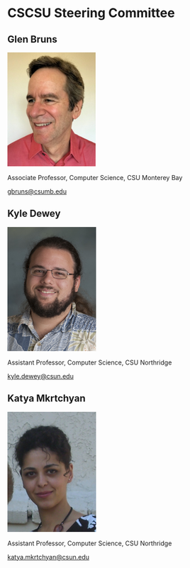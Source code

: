 # CSCSU Steering Committee

## Glen Bruns
<img src="glenn.png" width="200"/>

Associate Professor, Computer Science, CSU Monterey Bay

[gbruns@csumb.edu](gbruns@csumb.edu)

## Kyle Dewey

<img src="kd.jpg" width="200"/>

Assistant Professor, Computer Science, CSU Northridge

[kyle.dewey@csun.edu](kyle.dewey@csun.edu)

## Katya Mkrtchyan

<img src="km.png" width="200"/>

Assistant Professor, Computer Science, CSU Northridge

[katya.mkrtchyan@csun.edu](katya.mkrtchyan@csun.edu)